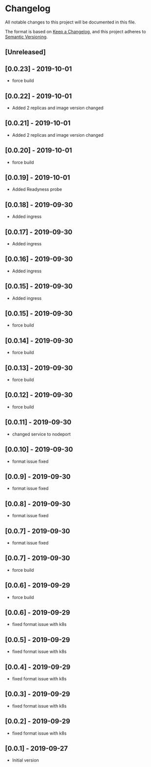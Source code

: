 # Changelog
All notable changes to this project will be documented in this file.

The format is based on [Keep a Changelog](https://keepachangelog.com/en/1.0.0/),
and this project adheres to [Semantic Versioning](https://semver.org/spec/v2.0.0.html).


## [Unreleased]

## [0.0.23] - 2019-10-01

- force build


## [0.0.22] - 2019-10-01

- Added 2 replicas and image version changed


## [0.0.21] - 2019-10-01

- Added 2 replicas and image version changed


## [0.0.20] - 2019-10-01

- force build


## [0.0.19] - 2019-10-01

- Added Readyness probe


## [0.0.18] - 2019-09-30

- Added ingress

## [0.0.17] - 2019-09-30

- Added ingress

## [0.0.16] - 2019-09-30

- Added ingress

## [0.0.15] - 2019-09-30

- Added ingress


## [0.0.15] - 2019-09-30

- force build


## [0.0.14] - 2019-09-30

- force build


## [0.0.13] - 2019-09-30

- force build

## [0.0.12] - 2019-09-30

- force build

## [0.0.11] - 2019-09-30

- changed service to nodeport

## [0.0.10] - 2019-09-30

- format issue fixed

## [0.0.9] - 2019-09-30

- format issue fixed


## [0.0.8] - 2019-09-30

- format issue fixed

## [0.0.7] - 2019-09-30

- format issue fixed


## [0.0.7] - 2019-09-30

- force build

## [0.0.6] - 2019-09-29

- force build

## [0.0.6] - 2019-09-29

- fixed format issue with k8s

## [0.0.5] - 2019-09-29

- fixed format issue with k8s

## [0.0.4] - 2019-09-29

- fixed format issue with k8s

## [0.0.3] - 2019-09-29

- fixed format issue with k8s

## [0.0.2] - 2019-09-29

- fixed format issue with k8s

## [0.0.1] - 2019-09-27

- Initial version
